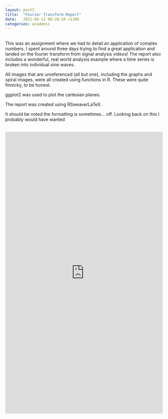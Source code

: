 ```yaml
---
layout: post2
title:  "Fourier Transform Report"
date:   2021-04-12 00:28:16 +1100
categories: academic
---
```

<br>
This was an assignment where we had to detail an application of complex numbers. I spent around three days trying to find a great application and landed on the fourier transform from signal analysis videos! The report also includes a wonderful, real world analysis example where a time series is broken into individual sine waves. 

All images that are unreferenced (all but one), including the graphs and spiral images, were all created using functions in R. These were quite finnicky, to be honest. 

ggplot2 was used to plot the cartesian planes. 

The report was created using RSweave/LaTeX. 

It should be noted the formatting is sometimes... off. Looking back on this I probably would have wanted 

<br>

<centre>
<iframe 
src="https://drive.google.com/file/d/1lArDzTNNePDyorZPIuKdKlXkjoq_jhvg/preview" width="100%" height="900px" frameborder="0" allowfullscreen allowTransparency="true">
</iframe>
</centre>